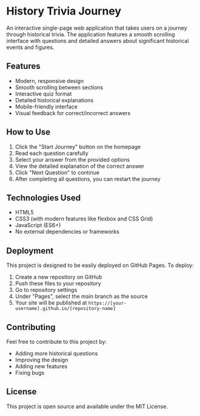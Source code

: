 # History Trivia Journey

An interactive single-page web application that takes users on a journey through historical trivia. The application features a smooth scrolling interface with questions and detailed answers about significant historical events and figures.

## Features

- Modern, responsive design
- Smooth scrolling between sections
- Interactive quiz format
- Detailed historical explanations
- Mobile-friendly interface
- Visual feedback for correct/incorrect answers

## How to Use

1. Click the "Start Journey" button on the homepage
2. Read each question carefully
3. Select your answer from the provided options
4. View the detailed explanation of the correct answer
5. Click "Next Question" to continue
6. After completing all questions, you can restart the journey

## Technologies Used

- HTML5
- CSS3 (with modern features like flexbox and CSS Grid)
- JavaScript (ES6+)
- No external dependencies or frameworks

## Deployment

This project is designed to be easily deployed on GitHub Pages. To deploy:

1. Create a new repository on GitHub
2. Push these files to your repository
3. Go to repository settings
4. Under "Pages", select the main branch as the source
5. Your site will be published at `https://[your-username].github.io/[repository-name]`

## Contributing

Feel free to contribute to this project by:
- Adding more historical questions
- Improving the design
- Adding new features
- Fixing bugs

## License

This project is open source and available under the MIT License. 